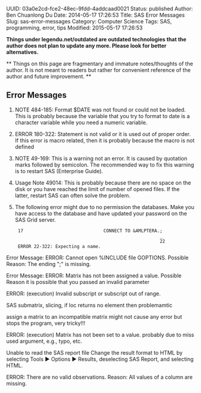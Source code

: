 UUID: 03a0e2cd-fce2-48ec-9fdd-4addcaad0021
Status: published
Author: Ben Chuanlong Du
Date: 2014-05-17 17:26:53
Title: SAS Error Messages
Slug: sas-error-messages
Category: Computer Science
Tags: SAS, programming, error, tips
Modified: 2015-05-17 17:26:53

**Things under legendu.net/outdated are outdated technologies that the author does not plan to update any more. Please look for better alternatives.**

**
Things on this page are fragmentary and immature notes/thoughts of the author. 
It is not meant to readers 
but rather for convenient reference of the author and future improvement.
**
 

## Error Messages

1. NOTE 484-185: Format $DATE was not found or could not be loaded.
This is probably because the variable 
that you try to format to date is a character variable 
while you need a numeric variable. 

2. ERROR 180-322: Statement is not valid or it is used out of proper order.
If this error is macro related, 
then it is probably because the macro is not defined


3. NOTE 49-169: 
This is a warning not an error. It is caused by quotation marks followed by semicolon. 
The recommended way to fix this warning is to restart SAS (Enterprise Guide).

4.  Usage Note 49014: 
This is probably because there are no space on the disk 
or you have reached the limit of number of opened files. 
If the latter, restart SAS can often solve the problem.

5. The following error might due to no permission the databases.
Make you have access to the database
and have updated your password on the SAS Grid server.

        17                              CONNECT TO &AMLPTERA.;
                                                             _
                                                             22
        ERROR 22-322: Expecting a name.  




Error Message:
ERROR: Cannot open %INCLUDE file GOPTIONS.
Possible Reason:
The ending ";" is missing.

Error Message:
ERROR: Matrix has not been assigned a value.
Possible Reason
it is possible that you passed an invalid parameter

ERROR: (execution) Invalid subscript or subscript out of range.

SAS submatrix, slicing, if loc returns no element then problemamtic

assign a matrix to an incompatible matrix might not cause any error but stops the program, very tricky!!!

ERROR: (execution) Matrix has not been set to a value.
probably due to miss used argument, e.g., typo, etc.

Unable to read the SAS report file
Change the result format to HTML by selecting Tools ► Options ► Results, deselecting SAS Report, and selecting HTML.

ERROR: There are no valid observations.
Reason: All values of a column are missing.
